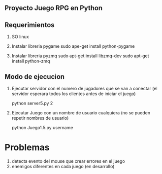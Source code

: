 ## Proyecto Juego RPG en Python

## Requerimientos

1. SO linux

2. Instalar libreria pygame
     sudo ape-get install python-pygame
3. Instalar libreria pyzmq
     sudo apt-get install libzmq-dev
     sudo apt-get install python-zmq

## Modo de ejecucion

1. Ejecutar servidor con el numero de jugadores que se van a conectar (el servidor esperara todos los clientes antes de iniciar el juego)
    
     python server5.py  2
2. Ejecutar Juego con un nombre de usuario cualquiera (no se pueden repetir nombres de usuario)
    
     python Juego1.5.py username

# Problemas

1. detecta evento del mouse que crear errores en el juego
2. enemigos diferentes en cada juego (en desarrollo)
